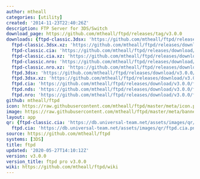 ```yaml
---
author: mtheall
categories: [utility]
created: '2014-11-23T22:40:26Z'
description: FTP Server for 3DS/Switch
download_page: https://github.com/mtheall/ftpd/releases/tag/v3.0.0
downloads: {ftpd-classic.3dsx: 'https://github.com/mtheall/ftpd/releases/download/v3.0.0/ftpd-classic.3dsx',
  ftpd-classic.3dsx.xz: 'https://github.com/mtheall/ftpd/releases/download/v3.0.0/ftpd-classic.3dsx.xz',
  ftpd-classic.cia: 'https://github.com/mtheall/ftpd/releases/download/v3.0.0/ftpd-classic.cia',
  ftpd-classic.cia.xz: 'https://github.com/mtheall/ftpd/releases/download/v3.0.0/ftpd-classic.cia.xz',
  ftpd-classic.nro: 'https://github.com/mtheall/ftpd/releases/download/v3.0.0/ftpd-classic.nro',
  ftpd-classic.nro.xz: 'https://github.com/mtheall/ftpd/releases/download/v3.0.0/ftpd-classic.nro.xz',
  ftpd.3dsx: 'https://github.com/mtheall/ftpd/releases/download/v3.0.0/ftpd.3dsx',
  ftpd.3dsx.xz: 'https://github.com/mtheall/ftpd/releases/download/v3.0.0/ftpd.3dsx.xz',
  ftpd.cia: 'https://github.com/mtheall/ftpd/releases/download/v3.0.0/ftpd.cia', ftpd.cia.xz: 'https://github.com/mtheall/ftpd/releases/download/v3.0.0/ftpd.cia.xz',
  ftpd.nds: 'https://github.com/mtheall/ftpd/releases/download/v3.0.0/ftpd.nds', ftpd.nds.xz: 'https://github.com/mtheall/ftpd/releases/download/v3.0.0/ftpd.nds.xz',
  ftpd.nro: 'https://github.com/mtheall/ftpd/releases/download/v3.0.0/ftpd.nro', ftpd.nro.xz: 'https://github.com/mtheall/ftpd/releases/download/v3.0.0/ftpd.nro.xz'}
github: mtheall/ftpd
icon: https://raw.githubusercontent.com/mtheall/ftpd/master/meta/icon.png
image: https://raw.githubusercontent.com/mtheall/ftpd/master/meta/banner.png
layout: app
qr: {ftpd-classic.cia: 'https://db.universal-team.net/assets/images/qr/ftpd-classic.cia.png',
  ftpd.cia: 'https://db.universal-team.net/assets/images/qr/ftpd.cia.png'}
source: https://github.com/mtheall/ftpd
systems: [3DS]
title: ftpd
updated: '2020-05-27T14:10:12Z'
version: v3.0.0
version_title: ftpd pro v3.0.0
wiki: https://github.com/mtheall/ftpd/wiki
---
```


